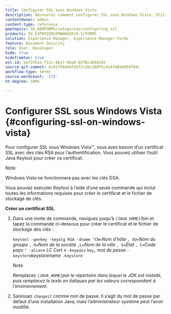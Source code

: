 ```yaml
---
title: Configurer SSL sous Windows Vista
description: Découvrez comment configurer SSL sous Windows Vista. Utilisez et exécutez Java Keytool pour générer le certificat SSL avec les clés RSA pour l’authentification.
contentOwner: admin
content-type: reference
geptopics: SG_AEMFORMS/categories/configuring_ssl
products: SG_EXPERIENCEMANAGER/6.5/FORMS
solution: Experience Manager, Experience Manager Forms
feature: Document Security
role: User, Developer
hide: true
hidefromtoc: true
exl-id: ee73f6a1-712c-461f-95e8-85f8c5694293
source-git-commit: bc91f56d447d1f2c26c160f5c414fd0e6054f84c
workflow-type: tm+mt
source-wordcount: '173'
ht-degree: 100%

---
```


# Configurer SSL sous Windows Vista {#configuring-ssl-on-windows-vista}

Pour configurer SSL sous Windows Vista™, vous avez besoin d’un certificat SSL avec des clés RSA pour l’authentification. Vous pouvez utiliser l’outil Java Keytool pour créer ce certificat.

>[!NOTE]
>
>Windows Vista ne fonctionnera pas avec les clés DSA.

Vous pouvez exécuter Keytool à l’aide d’une seule commande qui inclut toutes les informations requises pour créer le certificat et le fichier de stockage de clés.

**Créer un certificat SSL**

1. Dans une invite de commande, naviguez jusqu’à *`[JAVA HOME]`*/bin et tapez la commande ci-dessous pour créer le certificat et le fichier de stockage des clés :

   `keytool -genkey -keyalg RSA -dname "CN=`*Nom d’hôte* `, OU=`*Nom du groupe* `, O=`*Nom de la société* `,L=`*Nom de la ville* `, S=`*État* `, C=`*Code pays* `" -alias`*« LC Cert »* `-keypass` `key`*_* *mot de passe* `-keystore`*keystorename* `.keystore`

   >[!NOTE]
   >
   >Remplacez *`[JAVA_HOME]`par le répertoire dans lequel le JDK est installé, puis remplacez le texte en italiques par les valeurs correspondant à l’environnement.*

1. Saisissez `changeit` comme mot de passe. Il s’agit du mot de passe par défaut d’une installation Java, mais l’administrateur système peut l’avoir modifié.

